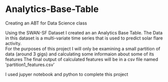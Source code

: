 # Analytics-Base-Table
Creating an ABT for Data Science class

Using the SWAN-SF Dataset I created an an Analytics Base Table. 
The Data in this dataset is a multi-variate time series that is used to predict solar flare activity.  
For the purposes of this project I will only be examining a small partition of data (around 3 gigs) and calculating some informaion about some of its features
The final output of calculated features will be in a csv file named 'partition1_features.csv' 

I used jupyer notebook and python to complete this project
